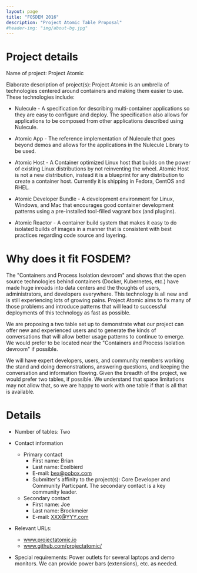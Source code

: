 ```yaml
---
layout: page
title: "FOSDEM 2016"
description: "Project Atomic Table Proposal"
#header-img: "img/about-bg.jpg"
---
```


# Project details

Name of project: Project Atomic

Elaborate description of project(s):  Project Atomic is an umbrella of technologies centered around containers and making them easier to use.  These technologies include:

- Nulecule - A specification for describing multi-container applications so they are easy to configure and deploy.  The specification also allows for applications to be composed from other applications described using Nulecule.

- Atomic App - The reference implementation of Nulecule that goes beyond demos and allows for the applications in the Nulecule Library to be used.

- Atomic Host - A Container optimized Linux host that builds on the power of existing Linux distributions by not reinventing the wheel.  Atomic Host is not a new distribution, instead it is a blueprint for any distribution to create a container host.  Currently it is shipping in Fedora, CentOS and RHEL.

- Atomic Developer Bundle - A development environment for Linux, Windows, and Mac that encourages good container development patterns using a pre-installed tool-filled vagrant box (and plugins).

- Atomic Reactor - A container build system that makes it easy to do isolated builds of images in a manner that is consistent with best practices regarding code source and layering.

# Why does it fit FOSDEM?

The "Containers and Process Isolation devroom" and shows that the open source technologies behind containers (Docker, Kubernetes, etc.) have made huge inroads into data centers and the thoughts of users, administrators, and developers everywhere.  This technology is all new and is still experiencing lots of growing pains.  Project Atomic aims to fix many of those problems and introduce patterns that will lead to successful deployments of this technology as fast as possible.

We are proposing a two table set up to demonstrate what our project can offer new and experienced users and to generate the kinds of conversations that will allow better usage patterns to continue to emerge.  We would prefer to be located near the "Containers and Process Isolation devroom" if possible.

We will have expert developers, users, and community members working the stand and doing demonstrations, answering questions, and keeping the conversation and information flowing.  Given the breadth of the project, we would prefer two tables, if possible.  We understand that space limitations may not allow that, so we are happy to work with one table if that is all that is available.

# Details

- Number of tables: Two
- Contact information
  - Primary contact
    - First name: Brian
    - Last name: Exelbierd
    - E-mail: bex@pobox.com
    - Submitter's affinity to the project(s): Core Developer and Community Particpant.  The secondary contact is a key community leader.
  - Secondary contact
    - First name: Joe
    - Last name: Brockmeier
    - E-mail: XXX@YYY.com

- Relevant URLs:
  - www.projectatomic.io
  - www.github.com/projectatomic/

- Special requirements: Power outlets for several laptops and demo monitors.  We can provide power bars (extensions), etc. as needed. 
